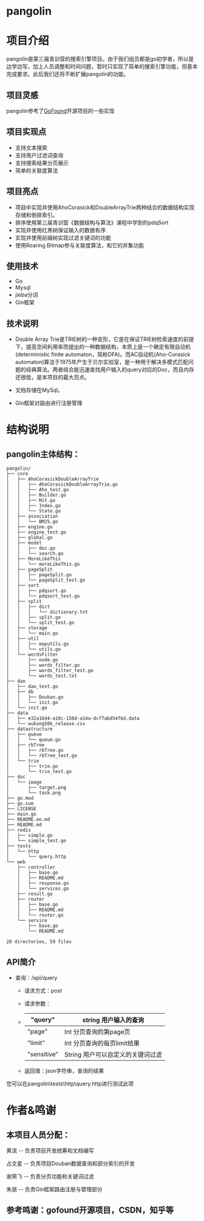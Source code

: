 # pangolin

# 项目介绍
pangolin是第三届青训营的搜索引擎项目。由于我们组员都是go初学者，所以是边学边写，加上人员调整和时间问题，暂时只实现了简单的搜索引擎功能，但基本完成要求。此后我们还将不断扩展pangolin的功能。

## 项目灵感

pangolin参考了[GoFound](https://github.com/newpanjing/gofound)开源项目的一些实现

## 项目实现点

* 支持文本搜索
* 支持用户过滤词查询
* 支持搜索结果分页展示
* 简单的关联度算法

## 项目亮点

* 项目中实现并使用AhoCorasick和DoubleArrayTrie两种结合的数据结构实现存储和倒排索引。
* 排序使用第三届青训营《数据结构与算法》课程中学到的pdqSort
* 实现并使用红黑树保证输入的数据有序
* 实现并使用前缀树实现过滤关键词的功能
* 使用Roaring Bitmap参与关联度算法，和它的并集功能

## 使用技术

* Go
* Mysql
* jieba分词
* Gin框架

## 技术说明

- Double Array Trie是TRIE树的一种变形，它是在保证TRIE树检索速度的前提下，提高空间利用率而提出的一种数据结构，本质上是一个确定有限自动机(deterministic finite automaton，简称DFA)。而AC自动机(Aho-Corasick automaton)算法于1975年产生于贝尔实验室，是一种用于解决多模式匹配问题的经典算法。两者结合能迅速查找用户输入的query对应的Doc，而且内存还很低，是本项目的最大亮点。

- 文档存储在MySql。

- Gin框架对路由进行注册管理

# 结构说明

## pangolin主体结构：

```
pangolin/
├── core
│   ├── AhoCorasickDoubleArrayTrie
│   │   ├── AhoCorasickDoubleArrayTrie.go
│   │   ├── Aho_test.go
│   │   ├── Builder.go
│   │   ├── Hit.go
│   │   ├── Index.go
│   │   └── State.go
│   ├── association
│   │   └── BM25.go
│   ├── engine.go
│   ├── engine_test.go
│   ├── global.go
│   ├── model
│   │   ├── doc.go
│   │   └── search.go
│   ├── MoreLikeThis
│   │   └── moreLikeThis.go
│   ├── pageSplit
│   │   ├── pageSplit.go
│   │   └── pageSplit_test.go
│   ├── sort
│   │   ├── pdqsort.go
│   │   └── pdqsort_test.go
│   ├── split
│   │   ├── dict
│   │   │   └── dictionary.txt
│   │   ├── split.go
│   │   └── split_test.go
│   ├── storage
│   │   └── main.go
│   ├── util
│   │   ├── maputils.go
│   │   └── utils.go
│   └── wordsFilter
│       ├── node.go
│       ├── words_filter.go
│       ├── words_filter_test.go
│       └── words_test.txt
├── dao
│   ├── dao_test.go
│   ├── db
│   │   ├── Douban.go
│   │   └── init.go
│   └── init.go
├── data
│   ├── e32a16d4-a10c-158d-a14a-dcf7abd54f6d.data
│   └── wukong50k_release.csv
├── datastructure
│   ├── queue
│   │   └── queue.go
│   ├── rbTree
│   │   ├── rbTree.go
│   │   └── rbTree_test.go
│   └── trie
│       ├── trie.go
│       └── trie_test.go
├── doc
│   └── image
│       ├── target.png
│       └── task.png
├── go.mod
├── go.sum
├── LICENSE
├── main.go
├── README.en.md
├── README.md
├── redis
│   ├── simple.go
│   └── simple_test.go
├── tests
│   └── http
│       └── query.http
└── web
    ├── controller
    │   ├── base.go
    │   ├── README.md
    │   ├── response.go
    │   └── services.go
    ├── result.go
    ├── router
    │   ├── base.go
    │   ├── README.md
    │   └── router.go
    └── service
        ├── base.go
        └── README.md

28 directories, 59 files

```

## API简介

- 查询：/api/query    

  - 请求方式：post

  - 请求参数：

  - | "query"     | string 用户输入的查询             |
    | ----------- | --------------------------------- |
    | "page"      | Int 分页查询的第page页            |
    | "limit"     | Int 分页查询的每页limit结果       |
    | "sensitive" | String 用户可以自定义的关键词过滤 |

  - 返回值：json字符串，查询的结果

您可以在pangolin\tests\http\query.http进行测试此项

# 作者&鸣谢

## 本项目人员分配：

黄滨 -- 负责项目开发统筹和文档编写

占文星 -- 负责项目Douban数据查询和部分索引的开发

谢荣飞 -- 负责分页功能和关键词过滤

朱骁 -- 负责Gin框架路由注册与管理部分



## 参考鸣谢：gofound开源项目，CSDN，知乎等